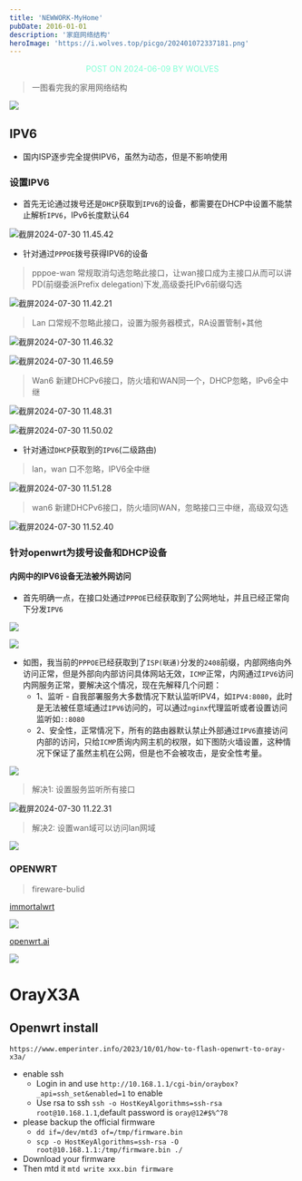 ```yaml
---
title: 'NEWWORK-MyHome'
pubDate: 2016-01-01
description: '家庭网络结构'
heroImage: 'https://i.wolves.top/picgo/202401072337181.png'
---
```


<p style="color: aquamarine;text-align: center">POST ON 2024-06-09 BY WOLVES</p>

> 一图看完我的家用网络结构

![](https://i.wolves.top/picgo/202407301220389.png)

## IPV6

- 国内ISP逐步完全提供IPV6，虽然为动态，但是不影响使用

### 设置IPV6

- 首先无论通过拨号还是`DHCP`获取到`IPV6`的设备，都需要在DHCP中设置不能禁止解析`IPV6`，IPv6长度默认64

![截屏2024-07-30 11.45.42](https://i.wolves.top/picgo/202407301145112.png)

- 针对通过`PPPOE`拨号获得IPV6的设备

> pppoe-wan 常规取消勾选忽略此接口，让wan接口成为主接口从而可以讲PD(前缀委派Prefix delegation)下发,高级委托IPv6前缀勾选

![截屏2024-07-30 11.42.21](https://i.wolves.top/picgo/202407301142523.png)

> Lan 口常规不忽略此接口，设置为服务器模式，RA设置管制+其他

![截屏2024-07-30 11.46.32](https://i.wolves.top/picgo/202407301146348.png)

![截屏2024-07-30 11.46.59](https://i.wolves.top/picgo/202407301147133.png)

> Wan6 新建DHCPv6接口，防火墙和WAN同一个，DHCP忽略，IPv6全中继

![截屏2024-07-30 11.48.31](https://i.wolves.top/picgo/202407301148868.png)

![截屏2024-07-30 11.50.02](https://i.wolves.top/picgo/202407301150975.png)

- 针对通过`DHCP`获取到的`IPV6`(二级路由)

> lan，wan 口不忽略，IPV6全中继

![截屏2024-07-30 11.51.28](https://i.wolves.top/picgo/202407301151414.png)

> wan6 新建DHCPv6接口，防火墙同WAN，忽略接口三中继，高级双勾选

![截屏2024-07-30 11.52.40](https://i.wolves.top/picgo/202407301152695.png)

### 针对openwrt为拨号设备和DHCP设备

#### 内网中的IPV6设备无法被外网访问

- 首先明确一点，在接口处通过`PPPOE`已经获取到了公网地址，并且已经正常向下分发`IPV6`

![](https://i.wolves.top/picgo/202407301106099.png)

![](https://i.wolves.top/picgo/202407301107774.png)

- 如图，我当前的`PPPOE`已经获取到了`ISP(联通)`分发的`2408`前缀，内部网络向外访问正常，但是外部向内部访问具体网站无效，`ICMP`正常，内网通过`IPV6`访问内网服务正常，要解决这个情况，现在先解释几个问题：
  - 1、监听 - 自我部署服务大多数情况下默认监听IPV4，如`IPV4:8080`，此时是无法被任意域通过`IPV6`访问的，可以通过`nginx`代理监听或者设置访问监听如`::8080`
  - 2、安全性，正常情况下，所有的路由器默认禁止外部通过`IPV6`直接访问内部的访问，只给`ICMP`质询内网主机的权限，如下图防火墙设置，这种情况下保证了虽然主机在公网，但是也不会被攻击，是安全性考量。

![](https://i.wolves.top/picgo/202407301114527.png)

>  解决1: 设置服务监听所有接口



![截屏2024-07-30 11.22.31](https://i.wolves.top/picgo/202407301122657.png)

> 解决2: 设置wan域可以访问lan网域

![](https://i.wolves.top/picgo/202407301120716.png)




### OPENWRT

> fireware-bulid

[immortalwrt](https://firmware-selector.immortalwrt.org/)

![](https://i.wolves.top/picgo/202407201210249.png)

[openwrt.ai](https://openwrt.ai/)

![](https://i.wolves.top/picgo/202407201209579.png)

# OrayX3A

## Openwrt install

`https://www.emperinter.info/2023/10/01/how-to-flash-openwrt-to-oray-x3a/`

- enable ssh
    - Login in and use `http://10.168.1.1/cgi-bin/oraybox?_api=ssh_set&enabled=1` to enable
    - Use rsa to ssh `ssh -o HostKeyAlgorithms=ssh-rsa root@10.168.1.1`,default password is `oray@12#$%^78`
- please backup the official firmware
    - `dd if=/dev/mtd3 of=/tmp/firmware.bin`
    - `scp -o HostKeyAlgorithms=ssh-rsa -O root@10.168.1.1:/tmp/firmware.bin ./`
- Download your firmware
- Then mtd it `mtd write xxx.bin firmware`